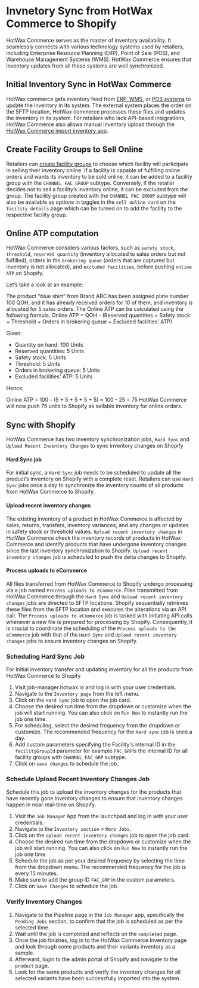 # Invnetory Sync from HotWax Commerce to Shopify

HotWax Commerce serves as the master of inventory availability. It seamlessly connects with various technology systems used by retailers, including Enterprise Resource Planning (ERP), Point of Sale (POS), and Warehouse Management Systems (WMS). HotWax Commerce ensures that inventory updates from all these systems are well synchronized. 

## Initial Inventory Sync in HotWax Commerce

HotWax commerce gets inventory feed from [ERP, WMS](https://docs.hotwax.co/documents/learn-hotwax-oms/business-process-models/inventorylifecycle#inventory-transactions-in-erp-wms), or [POS systems](https://docs.hotwax.co/documents/learn-hotwax-oms/business-process-models/inventorylifecycle#inventory-transactions-in-pos) to update the inventory in its system. The external system places the order on the SFTP location, HotWax commerce processes these files and updates the inventory in its system. For retailers who lack API-based integrations, HotWax Commerce also allows manual inventory upload through the [HotWax Commerce import inventory app](https://docs.hotwax.co/documents/retail-operations/inventory/inventory-upload).

## Create Facility Groups to Sell Online

Retailers can [create facility groups](https://docs.hotwax.co/documents/system-admins/administration/facilities/manage-groups) to choose which facility will participate in selling their inventory online. If a facility is capable of fulfilling online orders and wants its inventory to be sold online, it can be added to a facility group with the `CHANNEL FAC GROUP` subtype. Conversely, if the retailer decides not to sell a facility’s inventory online, it can be excluded from the group.
The facility group created with the `CHANNEL FAC GROUP` subtype will also be available as options in toggles in the `sell online card` on the `facility details` page which can be turned on to add the facility to the respective facility group.

## Online ATP computation

HotWax Commerce considers various factors, such as `safety stock`, `threshold`, `reserved quantity` (inventory allocated to sales orders but not fulfilled), orders in the `brokering queue` (orders that are captured but inventory is not allocated), and `excluded facilities`, before pushing `online ATP` on Shopify.

Let’s take a look at an example:

The product "blue shirt" from Brand ABC has been assigned plate number 100 QOH, and it has already received orders for 10 of them, and inventory is allocated for 5 sales orders. The Online ATP can be calculated using the following formula.
Online ATP = QOH - (Reserved quantities + Safety stock + Threshold + Orders in brokering queue + Excluded facilities’ ATP)

Given:
- Quantity on hand: 100 Units
- Reserved quantities: 5 Units
- Safety stock: 5 Units
- Threshold: 5 Units
- Orders in brokering queue: 5 Units
- Excluded facilities' ATP: 5 Units

Hence,

Online ATP = 100 - (5 + 5 + 5 + 5 + 5) = 100 - 25 = 75
HotWax Commerce will now push 75 units to Shopify as sellable inventory for online orders.

## Sync with Shopify

HotWax Commerce has two inventory synchronization jobs, `Hard Sync` and `Upload Recent Inventory Changes` to sync inventory changes on Shopify

#### Hard Sync job

For initial sync, a `Hard Sync` job needs to be scheduled to update all the product’s inventory on Shopify with a complete reset. Retailers can use `Hard Sync` jobs once a day to synchronize the inventory counts of all products from HotWax Commerce to Shopify.

#### Upload recent inventory changes

The existing inventory of a product in HotWax Commerce is affected by sales, returns,  transfers, inventory variances, and any changes or updates in safety stock or threshold values. `Upload recent inventory changes` in HotWax Commerce check the inventory records of products in HotWax Commerce and identify products that have undergone inventory changes since the last inventory synchronization to Shopify. `Upload recent inventory changes` job is scheduled to push the delta changes to Shopify.

#### Process uploads to eCommerce

All files transferred from HotWax Commerce to Shopify undergo processing via a job named `Process uploads to eCommerce`. Files transmitted from HotWax Commerce through the `Hard Sync` and `Upload recent inventory changes` jobs are directed to SFTP locations. Shopify sequentially retrieves these files from the SFTP location and executes the alterations via an API call. The `Process uploads to eCommerce` job is tasked with initiating API calls whenever a new file is prepared for processing by Shopify. Consequently, it is crucial to coordinate the scheduling of the `Process uploads to the eCommerce` job with that of the `Hard Sync` and `Upload recent inventory changes` jobs to ensure inventory changes on Shopify.

### Scheduling Hard Sync Job

For Initial inventory transfer and updating inventory for all the products from HotWax Commerce to Shopify

1. Visit job-manager.hotwax.io and log in with your user credentials.
2. Navigate to the `Inventory page` from the left menu.
3. Click on the `Hard Sync` job to open the job card.
4. Choose the desired run time from the dropdown or customize when the job will start running. You can also click on `Run Now` to instantly run the job one time.
5. For scheduling, select the desired frequency from the dropdown or customize. The recommended frequency for the `Hard sync` job is once a day.
6. Add custom parameters specifying the Facility's internal ID in the `facilityGroupId` parameter for example `FAC_GRP`is the internal ID for all facility groups with `CHANNEL_FAC_GRP` subtype.
7. Click on `save changes` to schedule the job.

### Schedule Upload Recent Inventory Changes Job

Schedule this job to upload the inventory changes for the products that have recently gone inventory changes to ensure that inventory changes happen in near real-time on Shopify.

1. Visit the `Job Manage`r App from the launchpad and log in with your user credentials.
2. Navigate to the `Inventory section` > `More Jobs`.
3. Click on the `Upload recent inventory changes` job to open the job card.
4. Choose the desired run time from the dropdown or customize when the job will start running. You can also click on `Run Now` to instantly run the job one time.
5. Schedule the job as per your desired frequency by selecting the time from the dropdown menu. The recommended frequency for the job is every 15 minutes.
6. Make sure to add the group ID `FAC_GRP` in the custom parameters.
7. Click on `Save Changes` to schedule the job.

### Verify Inventory Changes

1. Navigate to the Pipeline page in the `Job Manager` app, specifically the `Pending Jobs` section, to confirm that the job is scheduled as per the selected time.
2. Wait until the job is completed and reflects on the `completed` page.
3. Once the job finishes, log in to the HotWax Commerce Inventory page and look through some products and their variants inventory as a sample.
4. Afterward, login to the admin portal of Shopify and navigate to the `product` page.
5. Look for the same products and verify the inventory changes for all selected variants have been successfully imported into the system.


